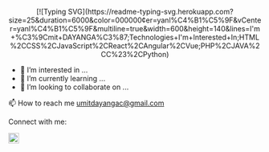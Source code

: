 
<p align="center">
[![Typing SVG](https://readme-typing-svg.herokuapp.com?size=25&duration=6000&color=000000&center=yanl%C4%B1%C5%9F&vCenter=yanl%C4%B1%C5%9F&multiline=true&width=600&height=140&lines=I'm+%C3%9Cmit+DAYANGA%C3%87;Technologies+I'm+Interested+In;HTML%2CCSS%2CJavaScript%2CReact%2CAngular%2CVue;PHP%2CJAVA%2CC%23%2CPython)
</p>


<!--##  👋 Hi, I’m @umitdayangac-->
- 👀 I’m interested in ...
- 🌱 I’m currently learning ...
- 💞️ I’m looking to collaborate on ...

📫 How to reach me umitdayangac@gmail.com

Connect with me:

<a href="https://www.linkedin.com/in/%C3%BCmit-dayanga%C3%A7-98209171/"><img align="left" src="https://raw.githubusercontent.com/yushi1007/yushi1007/main/images/linkedin.svg" alt="Sina | LinkedIn" width="21px"/></a>
